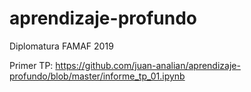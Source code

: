 # aprendizaje-profundo
Diplomatura FAMAF 2019

Primer TP:
https://github.com/juan-analian/aprendizaje-profundo/blob/master/informe_tp_01.ipynb
